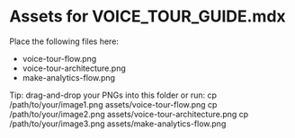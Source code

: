 # Assets for VOICE_TOUR_GUIDE.mdx

Place the following files here:
- voice-tour-flow.png
- voice-tour-architecture.png
- make-analytics-flow.png

Tip: drag-and-drop your PNGs into this folder or run:
cp /path/to/your/image1.png assets/voice-tour-flow.png
cp /path/to/your/image2.png assets/voice-tour-architecture.png
cp /path/to/your/image3.png assets/make-analytics-flow.png
